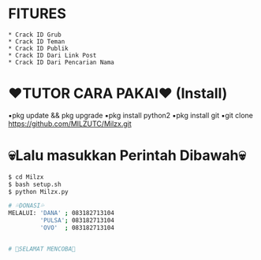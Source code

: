 # FITURES
  ```
* Crack ID Grub
* Crack ID Teman
* Crack ID Publik
* Crack ID Dari Link Post
* Crack ID Dari Pencarian Nama
```

# ❤TUTOR CARA PAKAI❤ (Install)
  ▪pkg update && pkg upgrade
  ▪pkg install python2
  ▪pkg install git
  ▪git clone https://github.com/MILZUTC/Milzx.git

# 💀Lalu masukkan Perintah Dibawah💀
  ```bash
  $ cd Milzx
  $ bash setup.sh
  $ python Milzx.py

# 💦DONASI💦
  MELALUI: 'DANA' ; 083182713104
           'PULSA'; 083182713104
           'OVO'  ; 083182713104


# 💓SELAMAT MENCOBA💓
